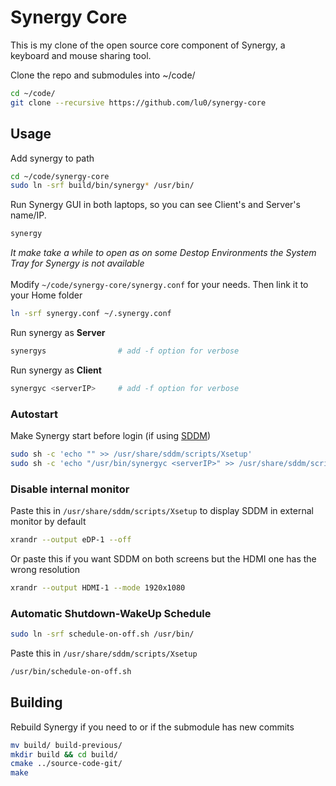 # Synergy Core

This is my clone of the open source core component of Synergy, a keyboard and mouse sharing tool.

Clone the repo and submodules into ~/code/
```zsh
cd ~/code/
git clone --recursive https://github.com/lu0/synergy-core
```

## Usage

Add synergy to path
```zsh
cd ~/code/synergy-core
sudo ln -srf build/bin/synergy* /usr/bin/
```

Run Synergy GUI in both laptops, so you can see Client's and Server's name/IP.
```zsh
synergy
```
*It make take a while to open as on some Destop Environments the System Tray for Synergy is not available*
<br />
<br />
Modify ```~/code/synergy-core/synergy.conf``` for your needs. Then link it to your Home folder
```zsh
ln -srf synergy.conf ~/.synergy.conf
```

Run synergy as **Server**
```zsh
synergys                # add -f option for verbose
```

Run synergy as **Client**
```zsh
synergyc <serverIP>     # add -f option for verbose
```
### Autostart
Make Synergy start before login (if using [SDDM](https://github.com/lu0/sddm-chili))
```zsh
sudo sh -c 'echo "" >> /usr/share/sddm/scripts/Xsetup' 
sudo sh -c 'echo "/usr/bin/synergyc <serverIP>" >> /usr/share/sddm/scripts/Xsetup' 
```

### Disable internal monitor
Paste this in ```/usr/share/sddm/scripts/Xsetup``` to display SDDM in external monitor by default
```zsh
xrandr --output eDP-1 --off
```
Or paste this if you want SDDM on both screens but the HDMI one has the wrong resolution
```zsh
xrandr --output HDMI-1 --mode 1920x1080
```

### Automatic Shutdown-WakeUp Schedule
```zsh
sudo ln -srf schedule-on-off.sh /usr/bin/
```
Paste this in ```/usr/share/sddm/scripts/Xsetup```
```zsh
/usr/bin/schedule-on-off.sh
```

<!-- ```zsh
HDMIPORT=$(xrandr | grep " connected " | grep "HDMI" | awk '{print $1}')
[[ ! -z "$HDMIPORT" ]] && xrandr --output eDP-1 --off && xrandr --output HDMI-1 --mode 1920x1080 -->
<!-- ``` -->

<!-- Run ```sudo visudo``` and paste the following at the end of the file:
```zsh
user_name ALL=(ALL) NOPSSWD:/usr/bin/killall -9 synergyc
``` -->

## Building
Rebuild Synergy if you need to or if the submodule has new commits
```zsh
mv build/ build-previous/
mkdir build && cd build/
cmake ../source-code-git/
make
```

